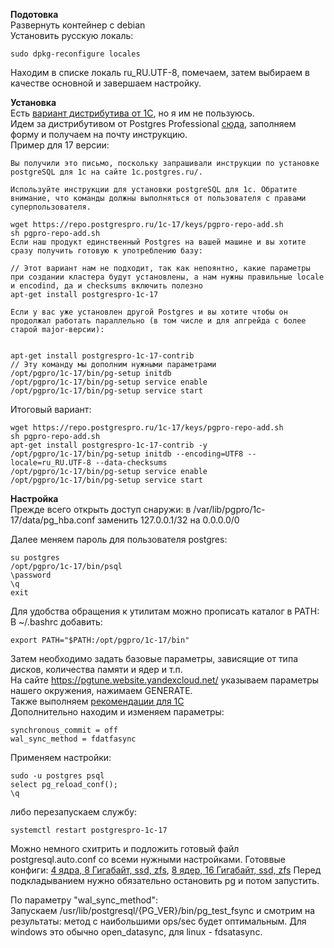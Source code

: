 **Подотовка**  
Развернуть контейнер с debian  
Установить русскую локаль:  
```
sudo dpkg-reconfigure locales
```
Находим в списке локаль ru_RU.UTF-8, помечаем, затем выбираем в качестве основной и завершаем настройку.  


**Установка**  
Есть [вариант дистрибутива от 1С](https://releases.1c.ru/project/AddCompPostgre), но я им не пользуюсь.  
Идем за дистрибутивом от Postgres Professional [сюда](http://1c.postgres.ru/), заполняем форму и получаем на почту инструкцию.  
Пример для 17 версии:  
```
Вы получили это письмо, поскольку запрашивали инструкции по установке postgreSQL для 1с на сайте 1c.postgres.ru/.

Используйте инструкции для установки postgreSQL для 1с. Обратите внимание, что команды должны выполняться от пользователя с правами суперпользователя.

wget https://repo.postgrespro.ru/1c-17/keys/pgpro-repo-add.sh
sh pgpro-repo-add.sh
Если наш продукт единственный Postgres на вашей машине и вы хотите
сразу получить готовую к употреблению базу:

// Этот вариант нам не подходит, так как непоянтно, какие параметры при создании кластера будут установлены, а нам нужны правильные locale и encodind, да и checksums включить полезно
apt-get install postgrespro-1c-17 

Если у вас уже установлен другой Postgres и вы хотите чтобы он
продолжал работать параллельно (в том числе и для апгрейда с более
старой major-версии):


apt-get install postgrespro-1c-17-contrib
// Эту команду мы дополним нужными параметрами
/opt/pgpro/1c-17/bin/pg-setup initdb
/opt/pgpro/1c-17/bin/pg-setup service enable
/opt/pgpro/1c-17/bin/pg-setup service start
```

Итоговый вариант:  
```
wget https://repo.postgrespro.ru/1c-17/keys/pgpro-repo-add.sh
sh pgpro-repo-add.sh
apt-get install postgrespro-1c-17-contrib -y
/opt/pgpro/1c-17/bin/pg-setup initdb --encoding=UTF8 --locale=ru_RU.UTF-8 --data-checksums
/opt/pgpro/1c-17/bin/pg-setup service enable
/opt/pgpro/1c-17/bin/pg-setup service start
```

**Настройка**  
Прежде всего открыть доступ снаружи: в /var/lib/pgpro/1c-17/data/pg_hba.conf заменить 127.0.0.1/32 на 0.0.0.0/0  

Далее меняем пароль для пользователя postgres:  
```
su postgres
/opt/pgpro/1c-17/bin/psql
\password
\q
exit
```

Для удобства обращения к утилитам можно прописать каталог в PATH:
В ~/.bashrc добавить:
```
export PATH="$PATH:/opt/pgpro/1c-17/bin"
```

Затем необходимо задать базовые параметры, зависящие от типа дисков, количества памяти и ядер и т.п.  
На сайте https://pgtune.website.yandexcloud.net/ указываем параметры нашего окружения, нажимаем GENERATE.  
Также выполняем [рекомендации для 1С](https://postgrespro.ru/docs/postgrespro/10/config-one-c)  
Дополнительно находим и изменяем параметры:  
```
synchronous_commit = off
wal_sync_method = fdatfasync 
```
Применяем настройки:  
```
sudo -u postgres psql
select pg_reload_conf();
\q
```
либо перезапускаем службу:  
```
systemctl restart postgrespro-1c-17
```

Можно немного схитрить и подложить готовый файл postgresql.auto.conf со всеми нужными настройками.
Готоввые конфиги: [4 ядра, 8 Гигабайт, ssd, zfs](postgresql.auto.conf_4_8_ssd_zfs), [8 ядер, 16 Гигабайт, ssd, zfs](postgresql.auto.conf_8_16_ssd_zfs)
Перед подкладыванием нужно обязательно остановить pg и потом запустить.


По параметру "wal_sync_method":  
Запускаем /usr/lib/postgresql/{PG_VER}/bin/pg_test_fsync и смотрим на результаты: метод с наибольшими ops/sec будет оптимальным.
Для windows это обычно open_datasync, для linux - fdsatasync.  
